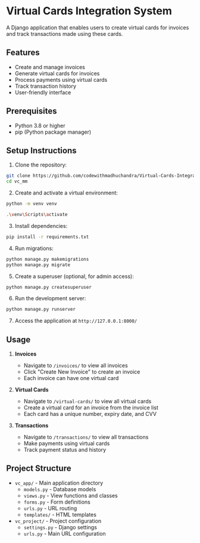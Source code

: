 # Virtual Cards Integration System

A Django application that enables users to create virtual cards for invoices and track transactions made using these cards.

## Features

- Create and manage invoices
- Generate virtual cards for invoices
- Process payments using virtual cards
- Track transaction history
- User-friendly interface

## Prerequisites

- Python 3.8 or higher
- pip (Python package manager)

## Setup Instructions

1. Clone the repository:
```bash
git clone https://github.com/codewithmadhuchandra/Virtual-Cards-Integration-.git
cd vc_mm
```

2. Create and activate a virtual environment:
```bash
python -m venv venv

.\venv\Scripts\activate

```

3. Install dependencies:
```bash
pip install -r requirements.txt
```

4. Run migrations:
```bash
python manage.py makemigrations
python manage.py migrate
```

5. Create a superuser (optional, for admin access):
```bash
python manage.py createsuperuser
```

6. Run the development server:
```bash
python manage.py runserver
```

7. Access the application at `http://127.0.0.1:8000/`

## Usage

1. **Invoices**
   - Navigate to `/invoices/` to view all invoices
   - Click "Create New Invoice" to create an invoice
   - Each invoice can have one virtual card

2. **Virtual Cards**
   - Navigate to `/virtual-cards/` to view all virtual cards
   - Create a virtual card for an invoice from the invoice list
   - Each card has a unique number, expiry date, and CVV

3. **Transactions**
   - Navigate to `/transactions/` to view all transactions
   - Make payments using virtual cards
   - Track payment status and history

## Project Structure

- `vc_app/` - Main application directory
  - `models.py` - Database models
  - `views.py` - View functions and classes
  - `forms.py` - Form definitions
  - `urls.py` - URL routing
  - `templates/` - HTML templates
- `vc_project/` - Project configuration
  - `settings.py` - Django settings
  - `urls.py` - Main URL configuration

